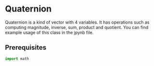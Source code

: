 # Quaternion

Quaternion is a kind of vector with 4 variables. It has operations such as computing magnitude, inverse, sum, product and quotient. You can find example usage of this class in the jpynb file.

## Prerequisites

```python
import math
```